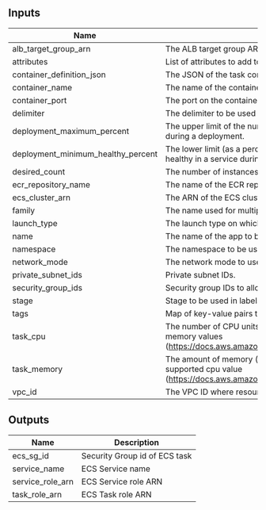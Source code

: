 
## Inputs

| Name | Description | Type | Default | Required |
|------|-------------|:----:|:-----:|:-----:|
| alb_target_group_arn | The ALB target group ARN for the ECS service. | string | - | yes |
| attributes | List of attributes to add to label. | list | `<list>` | no |
| container_definition_json | The JSON of the task container definition. | string | - | yes |
| container_name | The name of the container in task definition to associate with the load balancer. | string | - | yes |
| container_port | The port on the container to associate with the load balancer. | string | `80` | no |
| delimiter | The delimiter to be used in labels. | string | `-` | no |
| deployment_maximum_percent | The upper limit of the number of tasks (as a percentage of desired_count) that can be running in a service during a deployment. | string | `200` | no |
| deployment_minimum_healthy_percent | The lower limit (as a percentage of desired_count) of the number of tasks that must remain running and healthy in a service during a deployment. | string | `100` | no |
| desired_count | The number of instances of the task definition to place and keep running. | string | `1` | no |
| ecr_repository_name | The name of the ECR repository to store images. | string | - | yes |
| ecs_cluster_arn | The ARN of the ECS cluster where service will be provisioned. | string | - | yes |
| family | The name used for multiple versions of a task definition. | string | `web` | no |
| launch_type | The launch type on which to run your service. Valid values are EC2 and FARGATE. | string | `FARGATE` | no |
| name | The name of the app to be used in labels. | string | - | yes |
| namespace | The namespace to be used in labels. | string | - | yes |
| network_mode | The network mode to use for the task. This is required to be awsvpc for FARGATE launch_type. | string | `awsvpc` | no |
| private_subnet_ids | Private subnet IDs. | list | - | yes |
| security_group_ids | Security group IDs to allow in Service network_configuration. | list | - | yes |
| stage | Stage to be used in labels. | string | - | yes |
| tags | Map of key-value pairs to use for tags. | map | `<map>` | no |
| task_cpu | The number of CPU units used by the task. If using Fargate launch type task_cpu must match supported memory values (https://docs.aws.amazon.com/AmazonECS/latest/developerguide/task_definition_parameters.html#task_size). | string | `256` | no |
| task_memory | The amount of memory (in MiB) used by the task. If using Fargate launch type task_memory must match supported cpu value (https://docs.aws.amazon.com/AmazonECS/latest/developerguide/task_definition_parameters.html#task_size). | string | `512` | no |
| vpc_id | The VPC ID where resources are created. | string | - | yes |

## Outputs

| Name | Description |
|------|-------------|
| ecs_sg_id | Security Group id of ECS task |
| service_name | ECS Service name |
| service_role_arn | ECS Service role ARN |
| task_role_arn | ECS Task role ARN |

